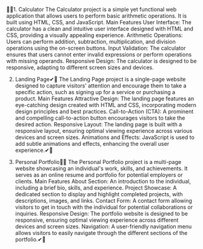 💖🎉1. Calculator
The Calculator project is a simple yet functional web application that allows users to perform basic arithmetic operations. It is built using HTML, CSS, and JavaScript.
Main Features
User Interface: The calculator has a clean and intuitive user interface designed with HTML and CSS, providing a visually appealing experience.
Arithmetic Operations: Users can perform addition, subtraction, multiplication, and division operations using the on-screen buttons.
Input Validation: The calculator ensures that users cannot enter invalid expressions or perform operations with missing operands.
Responsive Design: The calculator is designed to be responsive, adapting to different screen sizes and devices.

2. Landing Page✔💖
The Landing Page project is a single-page website designed to capture visitors' attention and encourage them to take a specific action, such as signing up for a service or purchasing a product.
Main Features
Attractive Design: The landing page features an eye-catching design created with HTML and CSS, incorporating modern design principles and best practices.
Call-to-Action (CTA): A prominent and compelling call-to-action button encourages visitors to take the desired action.
Responsive Layout: The landing page is built with a responsive layout, ensuring optimal viewing experience across various devices and screen sizes.
Animations and Effects: JavaScript is used to add subtle animations and effects, enhancing the overall user experience.✔🚀

4. Personal Portfolio🎁👀
The Personal Portfolio project is a multi-page website showcasing an individual's work, skills, and achievements. It serves as an online resume and portfolio for potential employers or clients.
Main Features
About Section: An introduction to the individual, including a brief bio, skills, and experience.
Project Showcase: A dedicated section to display and highlight completed projects, with descriptions, images, and links.
Contact Form: A contact form allowing visitors to get in touch with the individual for potential collaborations or inquiries.
Responsive Design: The portfolio website is designed to be responsive, ensuring optimal viewing experience across different devices and screen sizes.
Navigation: A user-friendly navigation menu allows visitors to easily navigate through the different sections of the portfolio.✔🚀
